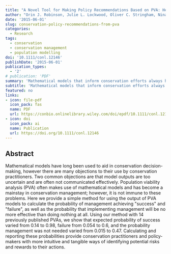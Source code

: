 ```yaml
---
title: "A Novel Tool for Making Policy Recommendations Based on PVA: Helping Theory Become Practice"
author: "Orin J. Robinson, Julie L. Lockwood, Oliver C. Stringham, Nina H. Fefferman"
date: '2015-06-01'
slug: conservation-policy-recommendations-from-pva
categories:
  - Research
tags:
  - conservation
  - conservation management
  - population modelling
doi: '10.1111/conl.12146'
publishDate: '2015-06-01'
publication_types:
  - '2'
# publication: 'PDF'
summary: 'Mathematical models that inform conservation efforts always have underlying uncertainty. We show that in many applied cases, this uncertainty results in a non-trivial probability that management action will have no benefit to conservation. We encourage future use of population viability analysis (PVA) to explicitly account for this uncertainty when considering whether or not to implement management actions.'
subtitle: 'Mathematical models that inform conservation efforts always have underlying uncertainty. We show that in many applied cases, this uncertainty results in a non-trivial probability that management action will have no benefit to conservation. We encourage future use of population viability analysis (PVA) to explicitly account for this uncertainty when considering whether or not to implement management actions.'
featured: no
links:
- icon: file-pdf
  icon_pack: fas
  name: PDF
  url: https://conbio.onlinelibrary.wiley.com/doi/epdf/10.1111/conl.12146
- icon: doi
  icon_pack: ai
  name: Publication
  url: https://doi.org/10.1111/conl.12146
---
```


## Abstract

Mathematical models have long been used to aid in conservation decision-making, however there are many objections to their use by conservation practitioners. Two common objections are that model outputs are too uncertain and are often not communicated effectively. Population viability analysis (PVA) often makes use of mathematical models and has become a mainstay in conservation management; however, it is not immune to these problems. Here we provide a simple method for using the output of PVA models to calculate the probability of management achieving "success" and "failure", as well as the probability that implementing management will be no more effective than doing nothing at all. Using our method with 14 previously published PVAs, we show that expected probability of success varied from 0.14 to 0.98, failure from 0.054 to 0.6, and the probability management was not needed varied from 0.015 to 0.47. Calculating and reporting these probabilities provide conservation practitioners and policy-makers with more intuitive and tangible ways of identifying potential risks and rewards to their actions.